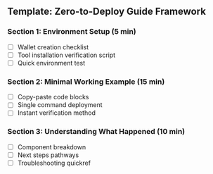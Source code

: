 ## Template: Zero-to-Deploy Guide Framework

### Section 1: Environment Setup (5 min)
- [ ] Wallet creation checklist
- [ ] Tool installation verification script
- [ ] Quick environment test

### Section 2: Minimal Working Example (15 min)
- [ ] Copy-paste code blocks
- [ ] Single command deployment
- [ ] Instant verification method

### Section 3: Understanding What Happened (10 min)
- [ ] Component breakdown
- [ ] Next steps pathways
- [ ] Troubleshooting quickref
